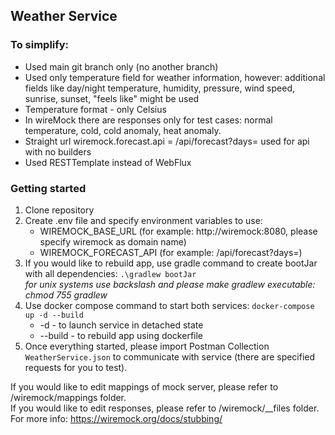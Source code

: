 ## Weather Service

### To simplify:
 + Used main git branch only (no another branch)
 + Used only temperature field for weather information, however: additional fields like day/night temperature,
   humidity, pressure, wind speed, sunrise, sunset, "feels like" might be used
 + Temperature format - only Celsius
 + In wireMock there are responses only for test cases: normal temperature, cold, cold anomaly, heat anomaly.
 + Straight url wiremock.forecast.api = /api/forecast?days= used for api with no builders
 + Used RESTTemplate instead of WebFlux

### Getting started
1. Clone repository
2. Create .env file and specify environment variables to use:
   - WIREMOCK_BASE_URL (for example: http://wiremock:8080, please specify wiremock as domain name)
   - WIREMOCK_FORECAST_API (for example: /api/forecast?days=)
3. If you would like to rebuild app, use gradle command to create bootJar with all dependencies:
   ```.\gradlew bootJar```  
   *for unix systems use backslash and please make gradlew executable: chmod 755 gradlew*
4. Use docker compose command to start both services:
   ```docker-compose up -d --build```
   - -d - to launch service in detached state
   - --build - to rebuild app using dockerfile
5. Once everything started, please import Postman Collection `WeatherService.json` 
   to communicate with service (there are specified requests for you to test).

If you would like to edit mappings of mock server, please refer to /wiremock/mappings folder.  
If you would like to edit responses, please refer to /wiremock/__files folder.  
For more info: https://wiremock.org/docs/stubbing/
